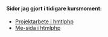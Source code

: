 #### Sidor jag gjort i tidigare kursmoment:

* [Projektarbete i hmtlphp](http://www.student.bth.se/~joss19/dbwebb-kurser/htmlphp/me/kmom10/bmo.php)
* [Me-sida i htmlphp](http://www.student.bth.se/~joss19/dbwebb-kurser/htmlphp/me/kmom06/me6/me.php)
